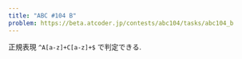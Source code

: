 ```yaml
---
title: "ABC #104 B"
problem: https://beta.atcoder.jp/contests/abc104/tasks/abc104_b
---
```

正規表現 `^A[a-z]+C[a-z]+$` で判定できる.
